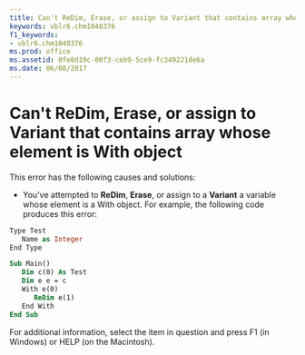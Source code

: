 ```yaml
---
title: Can't ReDim, Erase, or assign to Variant that contains array whose element is With object
keywords: vblr6.chm1040376
f1_keywords:
- vblr6.chm1040376
ms.prod: office
ms.assetid: 0fe8d19c-00f3-ceb9-5ce9-fc349221de6a
ms.date: 06/08/2017
---
```



# Can't ReDim, Erase, or assign to Variant that contains array whose element is With object

This error has the following causes and solutions:



- You've attempted to **ReDim**, **Erase**, or assign to a **Variant** a variable whose element is a With object. For example, the following code produces this error:
    
```vb
Type Test
   Name as Integer
End Type

Sub Main()
   Dim c(0) As Test
   Dim e e = c
   With e(0)
      ReDim e(1)
   End With
End Sub
  ```


For additional information, select the item in question and press F1 (in Windows) or HELP (on the Macintosh).

